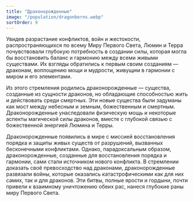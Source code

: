 ```yaml
---
title: "Драконорожденные"
image: "/population/dragonborns.webp"
sortOrder: 9
---
```


Увидев разрастание конфликтов, войн и жестокости,
распространяющихся по всему Миру Первого Света, Люмин и Терра
почувствовали глубокую потребность в создании силы, которая могла
бы восстановить баланс и гармонию между всеми живыми существами.
Их взгляды обратились к первым своим созданиям — драконам,
воплощению мощи и мудрости, живущим в гармонии с миром и его
элементами.

Из этого стремления родились драконорожденные — существа,
созданные из сущности драконов, но обладающие способностью жить и
действовать среди смертных. Эти новые существа были задуманы как
мост между небесным и земным, божественным и смертным.
Драконорожденные унаследовали физическую мощь и некоторые
аспекты магической силы драконов, вместе с глубокой связью с
божественной энергией Люмина и Терры.

Драконорожденные появились в мире с миссией восстановления
порядка и защиты живых существ от разрушений, вызванных
бесконечными конфликтами. Однако, парадоксальным образом,
драконорожденные, созданные для восстановления порядка и
гармонии, сами стали источником нового конфликта. В стремлении
доказать своё превосходство над драконами, драконорожденные
развязали войны, которые оказались катастрофическими как для них
самих, так и для драконов. Эти битвы, полные ярости и гордыни, почти
привели к взаимному уничтожению обеих рас, нанеся глубокие раны
миру Первого Света.